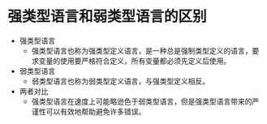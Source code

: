 # 强类型语言和弱类型语言的区别

- 强类型语言
    - 强类型语言也称为强类型定义语言，是一种总是强制类型定义的语言，要求变量的使用要严格符合定义，所有变量都必须先定义后使用。
- 弱类型语言
    - 弱类型语言也称为弱类型定义语言，与强类型定义相反。
- 两者对比
    - 强类型语言在速度上可能略逊色于弱类型语言，但是强类型语言带来的严谨性可以有效地帮助避免许多错误。

